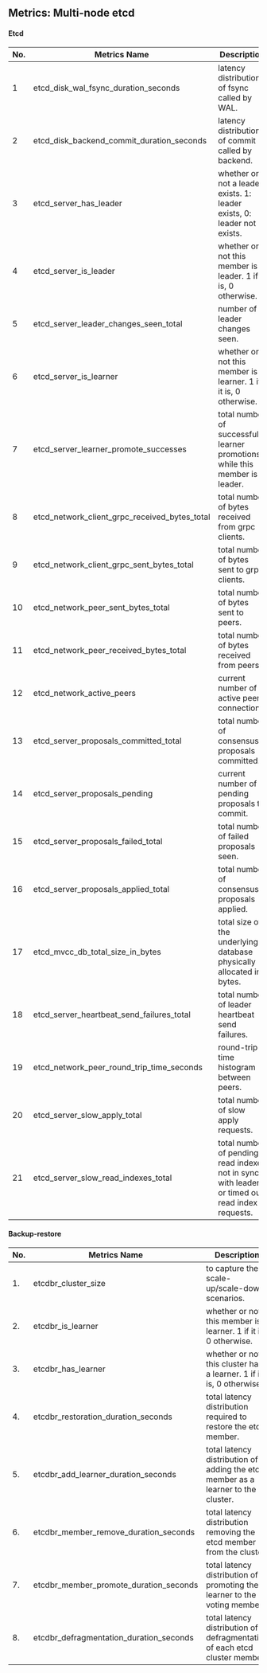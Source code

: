 ## Metrics: Multi-node etcd

#### Etcd

| No. | Metrics Name | Description  | Comments|
| -- | -- | -- | -- |
| 1 |  etcd_disk_wal_fsync_duration_seconds | latency distributions of fsync called by WAL.  | High disk operation latencies indicate disk issues. |
| 2 |  etcd_disk_backend_commit_duration_seconds | latency distributions of commit called by backend. | High disk operation latencies indicate disk issues. |
| 3 |  etcd_server_has_leader | whether or not a leader exists. 1: leader exists, 0: leader not exists. | To capture quorum loss or to check the availability of etcd cluster. |
| 4 | etcd_server_is_leader |  whether or not this member is a leader. 1 if it is, 0 otherwise. | |
| 5 |  etcd_server_leader_changes_seen_total | number of leader changes seen. | Helpful in fine tuning the zonal cluster like etcd-heartbeat time etc, it can also indicates the etcd load and network issues.  |
| 6 | etcd_server_is_learner | whether or not this member is a learner. 1 if it is, 0 otherwise. | |
| 7 | etcd_server_learner_promote_successes | total number of successful learner promotions while this member is leader. | Might be helpful in checking the success of API calls called by backup-restore. |
| 8 |  etcd_network_client_grpc_received_bytes_total | total number of bytes received from grpc clients. | Client Traffic In. |
| 9 | etcd_network_client_grpc_sent_bytes_total | total number of bytes sent to grpc clients. | Client Traffic Out. |
| 10 | etcd_network_peer_sent_bytes_total | total number of bytes sent to peers. | Useful for network usage. |
| 11 | etcd_network_peer_received_bytes_total | total number of bytes received from peers. | Useful for network usage. |
| 12 | etcd_network_active_peers | current number of active peer connections. | Might be useful in detecting issues like network partition. |
| 13 | etcd_server_proposals_committed_total | total number of consensus proposals committed. | A consistently large lag between a single member and its leader indicates that member is slow or unhealthy. |
| 14 | etcd_server_proposals_pending | current number of pending proposals to commit. | Pending proposals suggests there is a high client load or the member cannot commit proposals. |
| 15 | etcd_server_proposals_failed_total |  total number of failed proposals seen. | Might indicates downtime caused by a loss of quorum. |
| 16 | etcd_server_proposals_applied_total | total number of consensus proposals applied. | Difference between etcd_server_proposals_committed_total and etcd_server_proposals_applied_total should usually be small. |
| 17 | etcd_mvcc_db_total_size_in_bytes | total size of the underlying database physically allocated in bytes. |  |
| 18 | etcd_server_heartbeat_send_failures_total | total number of leader heartbeat send failures. | Might be helpful in fine-tuning the cluster or detecting slow disk or any network issues. |
| 19 | etcd_network_peer_round_trip_time_seconds | round-trip-time histogram between peers. | Might be helpful in fine-tuning network usage specially for zonal etcd cluster. |
| 20 | etcd_server_slow_apply_total | total number of slow apply requests. | Might indicate overloaded from slow disk. |
| 21 | etcd_server_slow_read_indexes_total | total number of pending read indexes not in sync with leader's or timed out read index requests. | |


#### Backup-restore

|  No. | Metrics Name | Description  | Comments|
| -- | -- | -- | -- |
| 1. | etcdbr_cluster_size | to capture the scale-up/scale-down scenarios. |
| 2. | etcdbr_is_learner | whether or not this member is a learner. 1 if it is, 0 otherwise. |
| 3. | etcdbr_has_learner | whether or not this cluster has a learner. 1 if it is, 0 otherwise. |
| 4. | etcdbr_restoration_duration_seconds | total latency distribution required to restore the etcd member. |
| 5. | etcdbr_add_learner_duration_seconds | total latency distribution of adding the etcd member as a learner to the cluster. |
| 6. | etcdbr_member_remove_duration_seconds | total latency distribution removing the etcd member from the cluster. |
| 7. | etcdbr_member_promote_duration_seconds | total latency distribution of promoting the learner to the voting member. |
| 8. | etcdbr_defragmentation_duration_seconds | total latency distribution of defragmentation of each etcd cluster member. |




